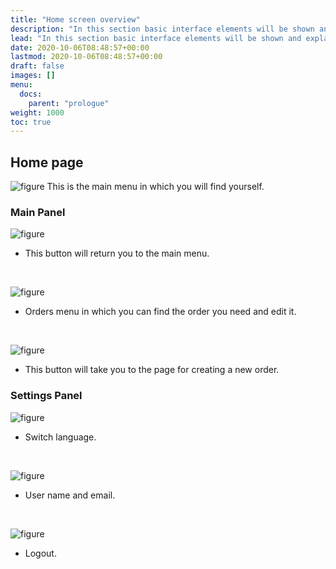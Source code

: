```yaml
---
title: "Home screen overview"
description: "In this section basic interface elements will be shown and explained."
lead: "In this section basic interface elements will be shown and explained."
date: 2020-10-06T08:48:57+00:00
lastmod: 2020-10-06T08:48:57+00:00
draft: false
images: []
menu:
  docs:
    parent: "prologue"
weight: 1000
toc: true
---
```


## Home page

![figure](/FF1.jpg "Main page")
This is the main menu in which you will find yourself.

### Main Panel

![figure](/Home.jpg "Home button")

* This button will return you to the main menu.

&nbsp;  

![figure](/Orders.jpg "Orders page")
* Orders menu in which you can find the order you need and edit it.

&nbsp;  

![figure](/NewOrder.jpg "New order page")

* This button will take you to the page for creating a new order.

### Settings Panel 

![figure](/Language.jpg "Language switch")

* Switch language.

&nbsp;  

![figure](/username.jpg "Username / Email")

* User name and email.

&nbsp;  

![figure](/Logout.jpg "Logout")

* Logout.